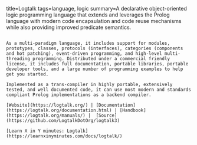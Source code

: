 title=Logtalk
tags=language, logic
summary=A declarative object-oriented logic programming language that extends and leverages the Prolog language with modern code encapsulation and code reuse mechanisms while also providing improved predicate semantics.
~~~~~~

As a multi-paradigm language, it includes support for modules, prototypes, classes, protocols (interfaces), categories (components and hot patching), event-driven programming, and high-level multi-threading programming. Distributed under a commercial friendly license, it includes full documentation, portable libraries, portable developer tools, and a large number of programming examples to help get you started.

Implemented as a trans-compiler in highly portable, extensively tested, and well documented code, it can use most modern and standards compliant Prolog implementations as a backend compiler.

[Website](https://logtalk.org/) | [Documentation](https://logtalk.org/documentation.html) | [Handbook](https://logtalk.org/manuals/) |  [Source](https://github.com/LogtalkDotOrg/logtalk3)

[Learn X in Y minutes: Logtalk](https://learnxinyminutes.com/docs/logtalk/)
